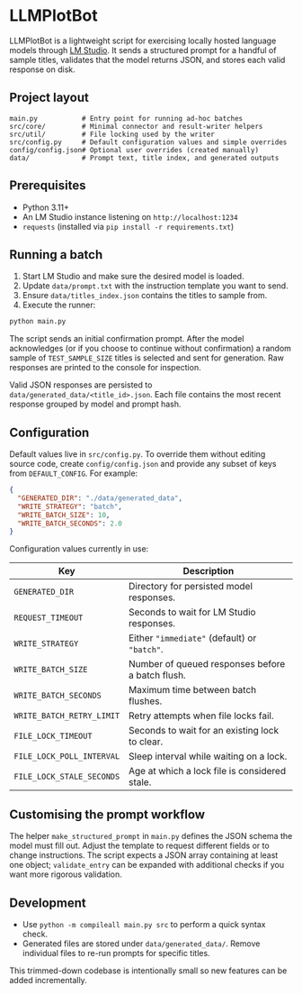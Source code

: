 # LLMPlotBot

LLMPlotBot is a lightweight script for exercising locally hosted language models
through [LM Studio](https://lmstudio.ai/). It sends a structured prompt for a
handful of sample titles, validates that the model returns JSON, and stores each
valid response on disk.

## Project layout

```
main.py           # Entry point for running ad-hoc batches
src/core/         # Minimal connector and result-writer helpers
src/util/         # File locking used by the writer
src/config.py     # Default configuration values and simple overrides
config/config.json# Optional user overrides (created manually)
data/             # Prompt text, title index, and generated outputs
```

## Prerequisites

* Python 3.11+
* An LM Studio instance listening on `http://localhost:1234`
* `requests` (installed via `pip install -r requirements.txt`)

## Running a batch

1. Start LM Studio and make sure the desired model is loaded.
2. Update `data/prompt.txt` with the instruction template you want to send.
3. Ensure `data/titles_index.json` contains the titles to sample from.
4. Execute the runner:

```bash
python main.py
```

The script sends an initial confirmation prompt. After the model acknowledges
(or if you choose to continue without confirmation) a random sample of
`TEST_SAMPLE_SIZE` titles is selected and sent for generation. Raw responses are
printed to the console for inspection.

Valid JSON responses are persisted to `data/generated_data/<title_id>.json`.
Each file contains the most recent response grouped by model and prompt hash.

## Configuration

Default values live in `src/config.py`. To override them without editing source
code, create `config/config.json` and provide any subset of keys from
`DEFAULT_CONFIG`. For example:

```json
{
  "GENERATED_DIR": "./data/generated_data",
  "WRITE_STRATEGY": "batch",
  "WRITE_BATCH_SIZE": 10,
  "WRITE_BATCH_SECONDS": 2.0
}
```

Configuration values currently in use:

| Key | Description |
| --- | --- |
| `GENERATED_DIR` | Directory for persisted model responses. |
| `REQUEST_TIMEOUT` | Seconds to wait for LM Studio responses. |
| `WRITE_STRATEGY` | Either `"immediate"` (default) or `"batch"`. |
| `WRITE_BATCH_SIZE` | Number of queued responses before a batch flush. |
| `WRITE_BATCH_SECONDS` | Maximum time between batch flushes. |
| `WRITE_BATCH_RETRY_LIMIT` | Retry attempts when file locks fail. |
| `FILE_LOCK_TIMEOUT` | Seconds to wait for an existing lock to clear. |
| `FILE_LOCK_POLL_INTERVAL` | Sleep interval while waiting on a lock. |
| `FILE_LOCK_STALE_SECONDS` | Age at which a lock file is considered stale. |

## Customising the prompt workflow

The helper `make_structured_prompt` in `main.py` defines the JSON schema the
model must fill out. Adjust the template to request different fields or to
change instructions. The script expects a JSON array containing at least one
object; `validate_entry` can be expanded with additional checks if you want more
rigorous validation.

## Development

* Use `python -m compileall main.py src` to perform a quick syntax check.
* Generated files are stored under `data/generated_data/`. Remove individual
  files to re-run prompts for specific titles.

This trimmed-down codebase is intentionally small so new features can be added
incrementally.
